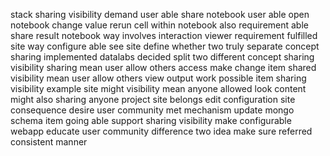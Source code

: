 stack sharing visibility demand user able share notebook user able open notebook change value rerun cell within notebook also requirement able share result notebook way involves interaction viewer requirement fulfilled site way configure able see site define whether two truly separate concept sharing implemented datalabs decided split two different concept sharing visibility sharing mean user allow others access make change item shared visibility mean user allow others view output work possible item sharing visibility example site might visibility mean anyone allowed look content might also sharing anyone project site belongs edit configuration site consequence desire user community met mechanism update mongo schema item going able support sharing visibility make configurable webapp educate user community difference two idea make sure referred consistent manner